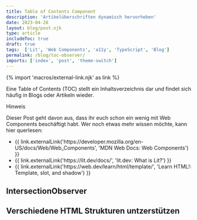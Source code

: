 ```yaml
---
title: Table of Contents Component
description: 'Artikelüberschriften dynamisch hervorheben'
date: 2023-04-28
layout: blog/post.njk
type: article
includeToc: true
draft: true
tags:  ['Lit', 'Web Components', 'a11y', 'TypeScript', 'Blog']
permalink: /blog/toc-observer/
imports: ['index', 'post', 'theme-switch']
---
```

{% import 'macros/external-link.njk' as link %}

Eine Table of Contents (<abbr>TOC</abbr>) stellt ein Inhaltsverzeichnis dar und findet
sich häufig in Blogs oder Artikeln wieder.

<div class="disclaimer">
  <span>Hinweis</span>
  <p>
    Dieser Post geht davon aus, dass ihr euch schon ein wenig mit Web Components beschäftigt habt.
    Wer noch etwas mehr wissen möchte, kann hier querlesen:
  </p>

  <ul>
    <li>{{ link.externalLink('https://developer.mozilla.org/en-US/docs/Web/Web_Components', 'MDN Web Docs: Web Components') }}</li>
    <li>{{ link.externalLink('https://lit.dev/docs/', 'lit.dev: What is Lit?') }}</li>
    <li>{{ link.externalLink('https://web.dev/learn/html/template/', 'Learn HTML!: Template, slot, and shadow') }}</li>
  </ul>
</div>

## IntersectionObserver
## Verschiedene HTML Strukturen untzerstützen
